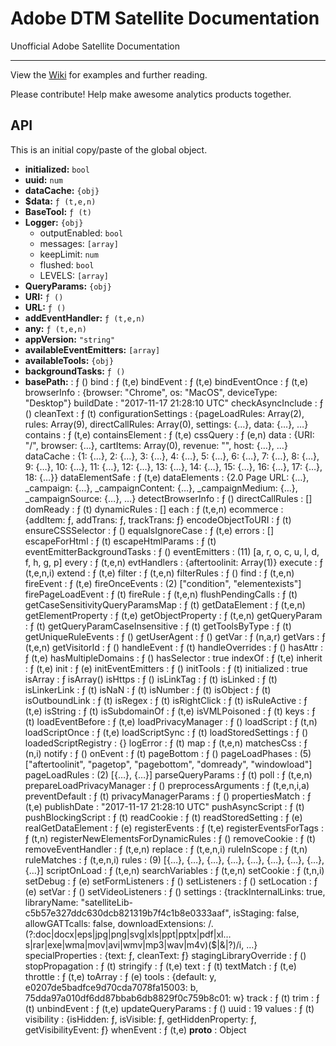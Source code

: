 # Adobe DTM Satellite Documentation

Unofficial Adobe Satellite Documentation

----

View the [Wiki](https://github.com/unofficial-adobe-dtm-documentation/adobe-dtm-satellite-docs/wiki) for examples and further reading.

Please contribute! Help make awesome analytics products together.


## API

This is an initial copy/paste of the global object.


- **initialized:** `bool` 
- **uuid:** `num`
- **dataCache:** `{obj}`
- **$data:** `ƒ (t,e,n)`
- **BaseTool:** `ƒ (t)`
- **Logger:** `{obj}`
  - outputEnabled: `bool` 
  - messages: `[array]`
  - keepLimit: `num` 
  - flushed: `bool`
  - LEVELS: `[array]`
- **QueryParams:** `{obj}`
- **URI:** `ƒ ()`
- **URL:** `ƒ ()`
- **addEventHandler:** `ƒ (t,e,n)`
- **any:** `ƒ (t,e,n)`
- **appVersion:** `"string"`
- **availableEventEmitters:** `[array]`
- **availableTools:** `{obj}`
- **backgroundTasks:** `ƒ ()`
- **basePath:**
:
ƒ ()
bind
:
ƒ (t,e)
bindEvent
:
ƒ (t,e)
bindEventOnce
:
ƒ (t,e)
browserInfo
:
{browser: "Chrome", os: "MacOS", deviceType: "Desktop"}
buildDate
:
"2017-11-17 21:28:10 UTC"
checkAsyncInclude
:
ƒ ()
cleanText
:
ƒ (t)
configurationSettings
:
{pageLoadRules: Array(2), rules: Array(9), directCallRules: Array(0), settings: {…}, data: {…}, …}
contains
:
ƒ (t,e)
containsElement
:
ƒ (t,e)
cssQuery
:
ƒ (e,n)
data
:
{URI: "/", browser: {…}, cartItems: Array(0), revenue: "", host: {…}, …}
dataCache
:
{1: {…}, 2: {…}, 3: {…}, 4: {…}, 5: {…}, 6: {…}, 7: {…}, 8: {…}, 9: {…}, 10: {…}, 11: {…}, 12: {…}, 13: {…}, 14: {…}, 15: {…}, 16: {…}, 17: {…}, 18: {…}}
dataElementSafe
:
ƒ (t,e)
dataElements
:
{2.0 Page URL: {…}, _campaign: {…}, _campaignContent: {…}, _campaignMedium: {…}, _campaignSource: {…}, …}
detectBrowserInfo
:
ƒ ()
directCallRules
:
[]
domReady
:
ƒ (t)
dynamicRules
:
[]
each
:
ƒ (t,e,n)
ecommerce
:
{addItem: ƒ, addTrans: ƒ, trackTrans: ƒ}
encodeObjectToURI
:
ƒ (t)
ensureCSSSelector
:
ƒ ()
equalsIgnoreCase
:
ƒ (t,e)
errors
:
[]
escapeForHtml
:
ƒ (t)
escapeHtmlParams
:
ƒ (t)
eventEmitterBackgroundTasks
:
ƒ ()
eventEmitters
:
(11) [a, r, o, c, u, l, d, f, h, g, p]
every
:
ƒ (t,e,n)
evtHandlers
:
{aftertoolinit: Array(1)}
execute
:
ƒ (t,e,n,i)
extend
:
ƒ (t,e)
filter
:
ƒ (t,e,n)
filterRules
:
ƒ ()
find
:
ƒ (t,e,n)
fireEvent
:
ƒ (t,e)
fireOnceEvents
:
(2) ["condition", "elementexists"]
firePageLoadEvent
:
ƒ (t)
fireRule
:
ƒ (t,e,n)
flushPendingCalls
:
ƒ (t)
getCaseSensitivityQueryParamsMap
:
ƒ (t)
getDataElement
:
ƒ (t,e,n)
getElementProperty
:
ƒ (t,e)
getObjectProperty
:
ƒ (t,e,n)
getQueryParam
:
ƒ (t)
getQueryParamCaseInsensitive
:
ƒ (t)
getToolsByType
:
ƒ (t)
getUniqueRuleEvents
:
ƒ ()
getUserAgent
:
ƒ ()
getVar
:
ƒ (n,a,r)
getVars
:
ƒ (t,e,n)
getVisitorId
:
ƒ ()
handleEvent
:
ƒ (t)
handleOverrides
:
ƒ ()
hasAttr
:
ƒ (t,e)
hasMultipleDomains
:
ƒ ()
hasSelector
:
true
indexOf
:
ƒ (t,e)
inherit
:
ƒ (t,e)
init
:
ƒ (e)
initEventEmitters
:
ƒ ()
initTools
:
ƒ (t)
initialized
:
true
isArray
:
ƒ isArray()
isHttps
:
ƒ ()
isLinkTag
:
ƒ (t)
isLinked
:
ƒ (t)
isLinkerLink
:
ƒ (t)
isNaN
:
ƒ (t)
isNumber
:
ƒ (t)
isObject
:
ƒ (t)
isOutboundLink
:
ƒ (t)
isRegex
:
ƒ (t)
isRightClick
:
ƒ (t)
isRuleActive
:
ƒ (t,e)
isString
:
ƒ (t)
isSubdomainOf
:
ƒ (t,e)
isVMLPoisoned
:
ƒ (t)
keys
:
ƒ (t)
loadEventBefore
:
ƒ (t,e)
loadPrivacyManager
:
ƒ ()
loadScript
:
ƒ (t,n)
loadScriptOnce
:
ƒ (t,e)
loadScriptSync
:
ƒ (t)
loadStoredSettings
:
ƒ ()
loadedScriptRegistry
:
{}
logError
:
ƒ (t)
map
:
ƒ (t,e,n)
matchesCss
:
ƒ (n,i)
notify
:
ƒ ()
onEvent
:
ƒ (t)
pageBottom
:
ƒ ()
pageLoadPhases
:
(5) ["aftertoolinit", "pagetop", "pagebottom", "domready", "windowload"]
pageLoadRules
:
(2) [{…}, {…}]
parseQueryParams
:
ƒ (t)
poll
:
ƒ (t,e,n)
prepareLoadPrivacyManager
:
ƒ ()
preprocessArguments
:
ƒ (t,e,n,i,a)
preventDefault
:
ƒ (t)
privacyManagerParams
:
ƒ ()
propertiesMatch
:
ƒ (t,e)
publishDate
:
"2017-11-17 21:28:10 UTC"
pushAsyncScript
:
ƒ (t)
pushBlockingScript
:
ƒ (t)
readCookie
:
ƒ (t)
readStoredSetting
:
ƒ (e)
realGetDataElement
:
ƒ (e)
registerEvents
:
ƒ (t,e)
registerEventsForTags
:
ƒ (t,n)
registerNewElementsForDynamicRules
:
ƒ ()
removeCookie
:
ƒ (t)
removeEventHandler
:
ƒ (t,e,n)
replace
:
ƒ (t,e,n,i)
ruleInScope
:
ƒ (t,n)
ruleMatches
:
ƒ (t,e,n,i)
rules
:
(9) [{…}, {…}, {…}, {…}, {…}, {…}, {…}, {…}, {…}]
scriptOnLoad
:
ƒ (t,e,n)
searchVariables
:
ƒ (t,e,n)
setCookie
:
ƒ (t,n,i)
setDebug
:
ƒ (e)
setFormListeners
:
ƒ ()
setListeners
:
ƒ ()
setLocation
:
ƒ (e)
setVar
:
ƒ ()
setVideoListeners
:
ƒ ()
settings
:
{trackInternalLinks: true, libraryName: "satelliteLib-c5b57e327ddc630dcb821319b7f4c1b8e0333aaf", isStaging: false, allowGATTcalls: false, downloadExtensions: /\.(?:doc|docx|eps|jpg|png|svg|xls|ppt|pptx|pdf|xl…s|rar|exe|wma|mov|avi|wmv|mp3|wav|m4v)($|\&|\?)/i, …}
specialProperties
:
{text: ƒ, cleanText: ƒ}
stagingLibraryOverride
:
ƒ ()
stopPropagation
:
ƒ (t)
stringify
:
ƒ (t,e)
text
:
ƒ (t)
textMatch
:
ƒ (t,e)
throttle
:
ƒ (t,e)
toArray
:
ƒ (e)
tools
:
{default: y, e0207de5badfce9d70cda7078fa15003: b, 75dda97a010df6dd87bbab6db8829f0c759b8c01: w}
track
:
ƒ (t)
trim
:
ƒ (t)
unbindEvent
:
ƒ (t,e)
updateQueryParams
:
ƒ ()
uuid
:
19
values
:
ƒ (t)
visibility
:
{isHidden: ƒ, isVisible: ƒ, getHiddenProperty: ƒ, getVisibilityEvent: ƒ}
whenEvent
:
ƒ (t,e)
__proto__
:
Object
```

